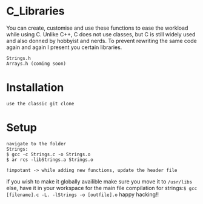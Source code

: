 # C_Libraries

You can create, customise and use these functions to ease the workload while using C.
Unlike C++, C does not use classes, but C is still widely used and also donned by hobbyist and nerds. To prevent rewriting the same code again and again I present you certain libraries.

```
Strings.h
Arrays.h (coming soon)
```
# Installation
```
use the classic git clone
```
# Setup
```
navigate to the folder
Strings:
$ gcc -c Strings.c -o Strings.o
$ ar rcs -libStrings.a Strings.o

!impotant -> while adding new functions, update the header file
```
if you wish to make it globally availible make sure you move it to ``` /usr/libs ```
else, have it in your workspace for the main file compilation 
for strings:```$ gcc [filename].c -L. -lStrings -o [outfile].o```
happy hacking!!

